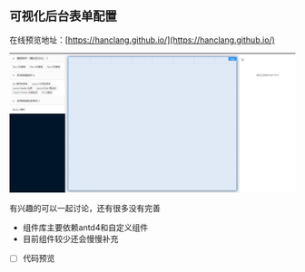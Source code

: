 ## 可视化后台表单配置

在线预览地址：[https://hanclang.github.io/](https://hanclang.github.io/)

![demo](https://raw.githubusercontent.com/hanclang/img-uploader/master/demo.png)

有兴趣的可以一起讨论，还有很多没有完善

+ 组件库主要依赖antd4和自定义组件
+ 目前组件较少还会慢慢补充

- [ ] 代码预览
